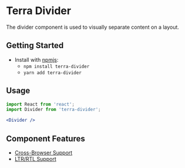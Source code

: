 # Terra Divider

The divider component is used to visually separate content on a layout.

## Getting Started

- Install with [npmjs](https://www.npmjs.com):
  - `npm install terra-divider`
  - `yarn add terra-divider`

## Usage

```jsx
import React from 'react';
import Divider from 'terra-divider';

<Divider />
```

## Component Features

* [Cross-Browser Support](https://github.com/cerner/terra-ui/blob/master/src/terra-dev-site/contributing/ComponentStandards.e.contributing.md#cross-browser-support)
* [LTR/RTL Support](https://github.com/cerner/terra-core/wiki/Component-Features#ltr--rtl-support)
